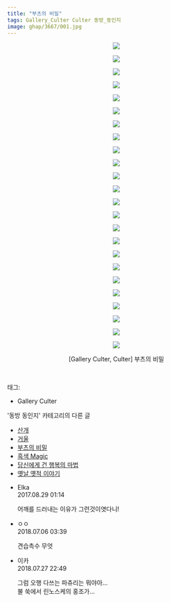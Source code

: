 ```yaml
---
title: "부츠의 비밀"
tags: Gallery_Culter Culter 동방_동인지
image: ghap/3667/001.jpg
---
```

<div class="article">
<p style="text-align: center; clear: none; float: none;"><img src="{{ site.nasurl }}/ghap/3667/001.jpg"/></p>
<p style="text-align: center; clear: none; float: none;"><img src="{{ site.nasurl }}/ghap/3667/002.jpg"/></p>
<p style="text-align: center; clear: none; float: none;"><img src="{{ site.nasurl }}/ghap/3667/003.jpg"/></p>
<p style="text-align: center; clear: none; float: none;"><img src="{{ site.nasurl }}/ghap/3667/004.jpg"/></p>
<p style="text-align: center; clear: none; float: none;"><img src="{{ site.nasurl }}/ghap/3667/005.jpg"/></p>
<p style="text-align: center; clear: none; float: none;"><img src="{{ site.nasurl }}/ghap/3667/006.jpg"/></p>
<p style="text-align: center; clear: none; float: none;"><img src="{{ site.nasurl }}/ghap/3667/007.jpg"/></p>
<p style="text-align: center; clear: none; float: none;"><img src="{{ site.nasurl }}/ghap/3667/008.jpg"/></p>
<p style="text-align: center; clear: none; float: none;"><img src="{{ site.nasurl }}/ghap/3667/009.jpg"/></p>
<p style="text-align: center; clear: none; float: none;"><img src="{{ site.nasurl }}/ghap/3667/010.jpg"/></p>
<p style="text-align: center; clear: none; float: none;"><img src="{{ site.nasurl }}/ghap/3667/011.jpg"/></p>
<p style="text-align: center; clear: none; float: none;"><img src="{{ site.nasurl }}/ghap/3667/012.jpg"/></p>
<p style="text-align: center; clear: none; float: none;"><img src="{{ site.nasurl }}/ghap/3667/013.jpg"/></p>
<p style="text-align: center; clear: none; float: none;"><img src="{{ site.nasurl }}/ghap/3667/014.jpg"/></p>
<p style="text-align: center; clear: none; float: none;"><img src="{{ site.nasurl }}/ghap/3667/015.jpg"/></p>
<p style="text-align: center; clear: none; float: none;"><img src="{{ site.nasurl }}/ghap/3667/016.jpg"/></p>
<p style="text-align: center; clear: none; float: none;"><img src="{{ site.nasurl }}/ghap/3667/017.jpg"/></p>
<p style="text-align: center; clear: none; float: none;"><img src="{{ site.nasurl }}/ghap/3667/018.jpg"/></p>
<p style="text-align: center; clear: none; float: none;"><img src="{{ site.nasurl }}/ghap/3667/019.jpg"/></p>
<p style="text-align: center; clear: none; float: none;"><img src="{{ site.nasurl }}/ghap/3667/020.jpg"/></p>
<p style="text-align: center; clear: none; float: none;"><img src="{{ site.nasurl }}/ghap/3667/021.jpg"/></p>
<p style="text-align: center; clear: none; float: none;"><img src="{{ site.nasurl }}/ghap/3667/022.jpg"/></p>
<p style="text-align: center; clear: none; float: none;"><img src="{{ site.nasurl }}/ghap/3667/023.jpg"/></p>
<p style="text-align: center; clear: none; float: none;"><img src="{{ site.nasurl }}/ghap/3667/024.jpg"/></p>
<p style="text-align: center; clear: none; float: none;">[Gallery Culter, Culter] 부츠의 비밀</p>
<p><br/></p>
</div><div class="tagTrail">
<p>태그: </p>
<ul>
<li>Gallery Culter</li>
</ul>
</div><div class="another">
<p>'동방 동인지' 카테고리의 다른 글</p>
<ul>
<li><a href="/2017-09-03-ghap_3682">산개</a></li>
<li><a href="/2017-09-03-ghap_3680">거울</a></li>
<li><a href="/2017-08-28-ghap_3667">부츠의 비밀</a></li>
<li><a href="/2017-08-28-ghap_3666">흑색 Magic</a></li>
<li><a href="/2017-08-28-ghap_3665">당신에게 건 행복의 마법</a></li>
<li><a href="/2017-08-28-ghap_3664">옛날 옛적 이야기</a></li>
</ul>
</div><div class="cb_module cb_fluid">
<div class="cb_wrt cb_profile">
<div class="comment">
<ul>
<li class="cb_thumb_off" id="comment15070706">
<div class="cb_comment_area">
<div class="cb_info_area">
<div class="cb_section">
<span class="cb_nick_name">Elka</span>
</div>
<div class="cb_section">
<span class="cb_date">2017.08.29 01:14 </span>
</div>
</div>
<div class="cb_dsc_comment">
<p class="cb_dsc">
											어깨를 드러내는 이유가 그런것이엿다니!
										</p>
</div>
</div></li>
<li class="cb_thumb_off" id="comment15281231">
<div class="cb_comment_area">
<div class="cb_info_area">
<div class="cb_section">
<span class="cb_nick_name">ㅇㅇ</span>
</div>
<div class="cb_section">
<span class="cb_date">2018.07.06 03:39 </span>
</div>
</div>
<div class="cb_dsc_comment">
<p class="cb_dsc">
											견습촉수 무엇
										</p>
</div>
</div></li>
<li class="cb_thumb_off" id="comment15295199">
<div class="cb_comment_area">
<div class="cb_info_area">
<div class="cb_section">
<span class="cb_nick_name">이카</span>
</div>
<div class="cb_section">
<span class="cb_date">2018.07.27 22:49 </span>
</div>
</div>
<div class="cb_dsc_comment">
<p class="cb_dsc">
											그럼 오행 다쓰는 파츄리는 뭐야아...<br/>
불 쑥에서 린노스케의 홍조가...
										</p>
</div>
</div></li>
</ul>
</div>
</div><!-- commentList close -->
</div>
